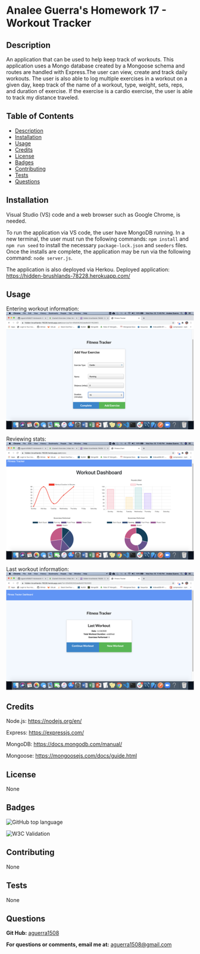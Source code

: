 # Analee Guerra's Homework 17 - Workout Tracker

## Description

An application that can be used to help keep track of workouts. This application uses a Mongo database created by a Mongoose schema and routes are handled with Express.The user can view, create and track daily workouts. The user is also able to log multiple exercises in a workout on a given day, keep track of the name of a workout, type, weight, sets, reps, and duration of exercise. If the exercise is a cardio exercise, the user is able to track my distance traveled.

## Table of Contents

- [Description](#description)
- [Installation](#installation)
- [Usage](#usage)
- [Credits](#credits)
- [License](#license)
- [Badges](#badges)
- [Contributing](#contributing)
- [Tests](#tests)
- [Questions](#questions)

## Installation

Visual Studio (VS) code and a web browser such as Google Chrome, is needed.

To run the application via VS code, the user have MongoDB running. In a new terminal, the user must run the following commands: `npm install` and `npm run seed` to install the necessary `package-lock.json` and `seeders` files. Once the installs are complete, the application may be run via the following command: `node server.js`.

The application is also deployed via Herkou.
Deployed application: https://hidden-brushlands-78228.herokuapp.com/

## Usage

Entering workout information:
![](images/EnterInfo.png)

Reviewing stats:
![](images/Stats.png)

Last workout information:
![](images/LastWorkout.png)

## Credits

Node.js: https://nodejs.org/en/

Express: https://expressjs.com/

MongoDB: https://docs.mongodb.com/manual/

Mongoose: https://mongoosejs.com/docs/guide.html

## License

None

## Badges

![GitHub top language](https://img.shields.io/github/languages/top/aguerra1508/17-Homework-Workout-Tracker)

![W3C Validation](https://img.shields.io/w3c-validation/html?targetUrl=https%3A%2F%2Fhidden-brushlands-78228.herokuapp.com%2F)

## Contributing

None

## Tests

None

## Questions

**Git Hub:** [aguerra1508](https://github.com/aguerra1508 "Git Hub")

**For questions or comments, email me at:** aguerra1508@gmail.com
